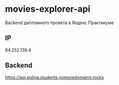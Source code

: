 # movies-explorer-api
Backend дипломного проекта в Яндекс Практикуме

## IP
84.252.139.4

## Backend
https://api.polina.students.nomoredomains.rocks
